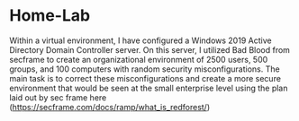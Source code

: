 # Home-Lab
Within a virtual environment, I have configured a Windows 2019 Active Directory Domain Controller server. On this server, I utilized Bad Blood from secframe to create an organizational environment of 2500 users, 500 groups, and 100 computers with random security misconfigurations. The main task is to correct these misconfigurations and create a more secure environment that would be seen at the small enterprise level using the plan laid out by sec frame here (https://secframe.com/docs/ramp/what_is_redforest/)

